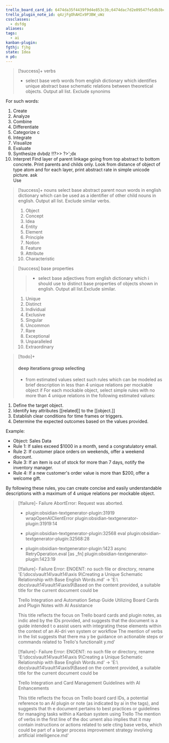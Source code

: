 ```yaml
---
trello_board_card_id: 6474da35f4439f9d4e853c3b;6474dac7d2e09547fe5db3bc
trello_plugin_note_id: q4zjFgOhAHIx9P3BW_uWz
cssclasses:
  - dsfdg
aliases: 
tags:
  - ai
kanban-plugin: 
fgthj: fjhg
state: Idea
п рб:
---
```


> [!success]+ verbs
> * select base verb words from english dictionary which identifies unique abstract base schematic relations between theoretical objects. Output all list. Exclude synonims

For such words:
1. Create[]()
2. Analyze
3. Combine
4. Differentiate
5. Categorize  c 
6. Integrate
7. Visualize
8. Evaluate   
9. Synthesize    dvbdz    !!?>> ?>\';dx
10. Interpret
Find layer of parent linkage going from top abstract to bottom concrete. Print parents and childs only. 
Look from distance of object of type atom and for each layer, print abstract rate in simple unicode picture. 
	ask     
Use 


> [!success]+ nouns
>select base abstract parent noun words in english dictionary which can be used as a identifier of other child nouns in english. Output all list. Exclude similar verbs. 
>
> 1. Object
> 2. Concept
> 3. Idea
> 4. Entity
> 5. Element
> 6. Principle
> 7. Notion
> 8. Feature
> 9. Attribute
> 10. Characteristic


> [!success] base properties
> > * select base adjectives from english dictionary which i should use to distinct base properties of objects shown in english. Output all list.Exclude similar.
>
> 1. Unique
> 2. Distinct
> 3. Individual
> 4. Exclusive
> 5. Singular
> 6. Uncommon
> 7. Rare
> 8. Exceptional
> 9. Unparalleled
> 10. Extraordinary

> 


> [!todo]+
> #### deep iterations group selecting 
> 
> * from estimated values select such rules which can be modeled as brief description in less than 4 unique relations per mockable object if 
For each mockable object, select simple rules with no more than 4 unique relations in the following estimated values:

1. Define the target object.
2. Identify key attributes [[related]] to the [[object.]]
3. Establish clear conditions for time frames or triggers.
4. Determine the expected outcomes based on the values provided.

Example:
- Object: Sales Data
- Rule 1: If sales exceed $1000 in a month, send a congratulatory email.
- Rule 2: If customer place orders on weekends, offer a weekend discount.
- Rule 3: If an item is out of stock for more than 7 days, notify the inventory manager.
- Rule 4: If a new customer's order value is more than $200, offer a welcome gift.

By following these rules, you can create concise and easily understandable descriptions with a maximum of 4 unique relations per mockable object.


> [!failure]- Failure 
>   AbortError: Request was aborted.
>   
>   - plugin:obsidian-textgenerator-plugin:31919 wrapOpenAIClientError
>     plugin:obsidian-textgenerator-plugin:31919:14
>   
>   - plugin:obsidian-textgenerator-plugin:32568 eval
>     plugin:obsidian-textgenerator-plugin:32568:28
>   
>   - plugin:obsidian-textgenerator-plugin:1423 async RetryOperation.eval [as _fn]    plugin:obsidian-textgenerator-plugin:1423:19
>   
>  
> [!failure]- Failure 
>   Error: ENOENT: no such file or directory, rename 'E:\docs\vault14\vault14\axis  9\Creating a Unique Schematic Relationship with Base English Words.md' -> 'E:\  docs\vault14\vault14\axis9\Based on the content provided, a suitable title for   the current document could be
>   
>   Trello Integration and Automation Setup Guide Utilizing Board Cards and Plugin   Notes with AI Assistance
>   
>   This title reflects the focus on Trello board cards and plugin notes, as indic  ated by the IDs provided, and suggests that the document is a guide intended t  o assist users with integrating these elements within the context of an AI-dri  ven system or workflow The mention of verbs in the list suggests that there ma  y be guidance on actionable steps or commands related to Trello's functionalit  y.md'
>  
> [!failure]- Failure 
>   Error: ENOENT: no such file or directory, rename 'E:\docs\vault14\vault14\axis  9\Creating a Unique Schematic Relationship with Base English Words.md' -> 'E:\  docs\vault14\vault14\axis9\Based on the content provided, a suitable title for   the current document could be
>   
>   Trello Integration and Card Management Guidelines with AI Enhancements
>   
>   This title reflects the focus on Trello board card IDs, a potential reference   to an AI plugin or note (as indicated by ai in the tags), and suggests that th  e document pertains to best practices or guidelines for managing tasks within   a Kanban system using Trello The mention of verbs in the first line of the doc  ument also implies that it may contain instructions or actions related to sele  cting base verbs, which could be part of a larger process improvement strategy   involving artificial intelligence.md'
>  
